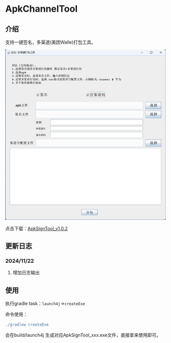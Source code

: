 # ApkChannelTool

## 介绍
支持一键签名，多渠道(美团Walle)打包工具。

![Image text](/screenshot/img1.png)

点击下载：[ApkSignTool_v1.0.2](https://gitee.com/pizhuzz/apk-channel-tool/releases/download/v1.0.2/ApkSignTool_v1.0.2.exe)

## 更新日志

### 2024/11/22
1. 增加日志输出

## 使用
执行gradle task：`launch4j`->`createExe`

命令使用：
```groovy
./gradlew createExe 
```

会在build/launch4j 生成对应ApkSignTool_xxx.exe文件，直接拿来使用即可。
